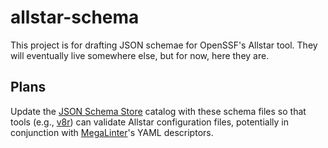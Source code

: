 # allstar-schema

This project is for drafting JSON schemae for OpenSSF's Allstar tool.  They will
eventually live somewhere else, but for now, here they are.

## Plans

Update the [JSON Schema Store](https://schemastore.org/) catalog with these
schema files so that tools (e.g., [v8r](https://github.com/chris48s/v8r/)) can
validate Allstar configuration files, potentially in conjunction with
[MegaLinter](https://megalinter.io/)'s YAML descriptors.
